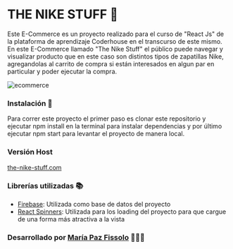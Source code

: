 # THE NIKE STUFF 👟

Este E-Commerce es un proyecto realizado para el curso de "React Js" de la plataforma de aprendizaje Coderhouse en el transcurso de este mismo. En este E-Commerce llamado "The Nike Stuff" el público puede navegar y visualizar producto que en este caso son distintos tipos de zapatillas Nike, agregandolas al carrito de compra si están interesados en algun par en particular y poder ejecutar la compra.

![ecommerce](https://i.postimg.cc/ZYPbNZ1p/Captura-de-pantalla-2024-04-13-202816.png)

### Instalación 🔧

Para correr este proyecto el primer paso es clonar este repositorio y ejecutar npm install en la terminal para instalar dependencias y por último ejecutar npm start para levantar el proyecto de manera local.

### Versión Host 

[the-nike-stuff.com ](https://the-nike-stuff.vercel.app/)

### Librerías utilizadas 📚

- [Firebase](https://firebase.google.com/): Utilizada como base de datos del proyecto
- [React Spinners](https://www.davidhu.io/react-spinners/): Utilizada para los loading del proyecto para que cargue de una forma más atractiva a la vista

### Desarrollado por [María Paz Fissolo](https://github.com/mariapazfissolo) 🙋🏼‍♀️
